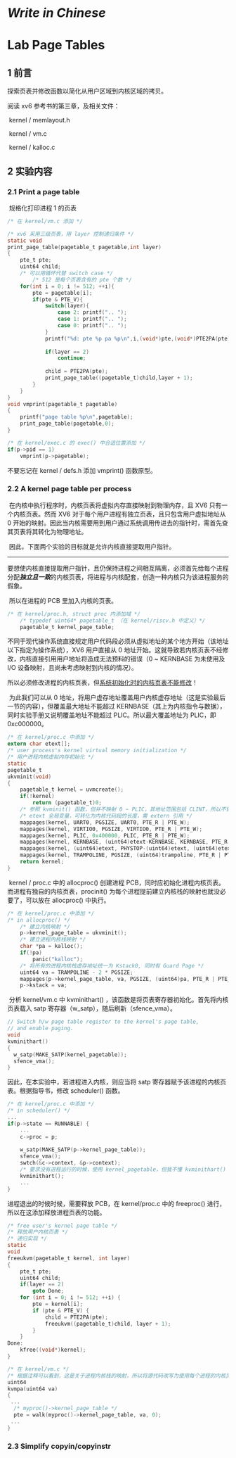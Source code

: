 # *Write in Chinese*

# Lab Page Tables



## 1	前言

探索页表并修改函数以简化从用户区域到内核区域的拷贝。

阅读 xv6 参考书的第三章，及相关文件：

​		kernel / memlayout.h

​		kernel / vm.c

​		kernel / kalloc.c

## 2	实验内容

### 2.1	Print a page table

​		规格化打印进程 1 的页表

```C
/* 在 kernel/vm.c 添加 */

/* xv6 采用三级页表，用 layer 控制递归条件 */
static void 
print_page_table(pagetable_t pagetable,int layer)
{
	pte_t pte;
	uint64 child;
	/* 可以用循环代替 switch case */
    	/* 512 是每个页表含有的 pte 个数 */
	for(int i = 0; i != 512; ++i){
		pte = pagetable[i];
		if(pte & PTE_V){
			switch(layer){
				case 2: printf(".. ");
				case 1: printf(".. ");
				case 0: printf(".. ");
			}
			printf("%d: pte %p pa %p\n",i,(void*)pte,(void*)PTE2PA(pte) );
			
			if(layer == 2)
				continue;
			
			child = PTE2PA(pte);
			print_page_table((pagetable_t)child,layer + 1);
		}
	}
}
void vmprint(pagetable_t pagetable)
{
	printf("page table %p\n",pagetable);
	print_page_table(pagetable,0);
}

/* 在 kernel/exec.c 的 exec() 中合适位置添加 */
if(p->pid == 1)
    vmprint(p->pagetable);
```

不要忘记在 kernel / defs.h 添加 vmprint() 函数原型。



### 2.2	A kernel page table per process

​		在内核中执行程序时，内核页表将虚拟内存直接映射到物理内存，且 XV6 只有一个内核页表。然而 XV6 对于每个用户进程有独立页表，且只包含用户虚拟地址从 0 开始的映射。因此当内核需要用到用户通过系统调用传进去的指针时，需首先查其页表将其转化为物理地址。

​		因此，下面两个实验的目标就是允许内核直接提取用户指针。

****

​		要想使内核直接提取用户指针，且仍保持进程之间相互隔离，必须首先给每个进程分配***独立且一致***的内核页表，将进程与内核配套，创造一种内核只为该进程服务的假象。

​		所以在进程的 PCB 里加入内核的页表。

``` C
/* 在 kernel/proc.h, struct proc 内添加域 */
	/* typedef uint64* pagetable_t （在 kernel/riscv.h 中定义）*/
	pagetable_t kernel_page_table;
```

​		不同于现代操作系统直接规定用户代码段必须从虚拟地址的某个地方开始（该地址以下指定为操作系统），XV6 用户直接从 0 地址开始。这就导致若内核页表不经修改，内核直接引用用户地址将造成无法预料的错误（0 ~ KERNBASE 为未使用及 I/O 设备映射，且尚未考虑映射到内核的情况）。

​		所以必须修改进程的内核页表，但<u>系统初始化时的内核页表不能修改</u>！

​		为此我们可以从 0 地址，将用户虚存地址覆盖用户内核虚存地址（这是实验最后一节的内容），但覆盖最大地址不能超过 KERNBASE（其上为内核指令与数据），同时实验手册又说明覆盖地址不能超过 PLIC。所以最大覆盖地址为 PLIC，即 0xc000000。

```c
/* 在 kernel/proc.c 中添加 */
extern char etext[];
/* user process's kernel virtual memory initialization */
/* 用户进程内核虚拟内存初始化 */
static 
pagetable_t
ukvminit(void) 
{
	pagetable_t kernel = uvmcreate();
	if(!kernel)
		return (pagetable_t)0;
    /* 参照 kvminit() 函数，但并不映射 0 ~ PLIC，其地址范围包括 CLINT，所以不做 CLINT 的 mappages() */
    /* etext 全局变量，可转化为内核代码段的长度，需 extern 引用 */
  	mappages(kernel, UART0, PGSIZE, UART0, PTE_R | PTE_W);
  	mappages(kernel, VIRTIO0, PGSIZE, VIRTIO0, PTE_R | PTE_W);
  	mappages(kernel, PLIC, 0x400000, PLIC, PTE_R | PTE_W);
  	mappages(kernel, KERNBASE, (uint64)etext-KERNBASE, KERNBASE, PTE_R | PTE_X);
  	mappages(kernel, (uint64)etext, PHYSTOP-(uint64)etext, (uint64)etext, PTE_R | PTE_W);
  	mappages(kernel, TRAMPOLINE, PGSIZE, (uint64)trampoline, PTE_R | PTE_X);
  	return kernel;
}
```

​		kernel / proc.c 中的 allocproc() 创建进程 PCB，同时应初始化进程内核页表。而进程有独自的内核页表，procinit() 为每个进程提前建立内核栈的映射也就没必要了，可以放在 allocproc() 中执行。

```C
/* 在 kernel/proc.c 中添加 */
/* in allocproc() */
	/* 建立内核映射 */
	p->kernel_page_table = ukvminit();
	/* 建立进程内核栈映射 */
  	char *pa = kalloc();
  	if(!pa)
  		panic("kalloc");
	/* 将所有的进程内核栈虚存地址统一为 Kstack0, 同时有 Guard Page */
  	uint64 va = TRAMPOLINE - 2 * PGSIZE;
  	mappages(p->kernel_page_table, va, PGSIZE, (uint64)pa, PTE_R | PTE_W);
	p->kstack = va;
```

​		分析 kernel/vm.c 中 kvminithart() ，该函数是将页表寄存器初始化。首先将内核页表载入 satp 寄存器（w_satp），随后刷新（sfence_vma）。

```C
// Switch h/w page table register to the kernel's page table,
// and enable paging.
void
kvminithart()
{
  w_satp(MAKE_SATP(kernel_pagetable));
  sfence_vma();
}
```

因此，在本实验中，若进程进入内核，则应当将 satp 寄存器赋予该进程的内核页表。根据指导书，修改 scheduler() 函数。

```c
/* 在 kernel/proc.c 中添加 */
/* in scheduler() */
...
if(p->state == RUNNABLE) {
    ...
    c->proc = p;
    
    w_satp(MAKE_SATP(p->kernel_page_table));
    sfence_vma();
    swtch(&c->context, &p->context);
    /* 要求没有进程运行的时候，使用 kernel_pagetable，但我不懂 kvminithart() 为什么加在这里 */
    kvminithart();
    ...
}
```

进程退出的时候时候，需要释放 PCB，在 kernel/proc.c 中的 freeproc() 进行，所以在这添加释放进程页表的功能。

```c
/* free user's kernel page table */
/* 释放用户内核页表 */
/* 递归实现 */
static
void
freeukvm(pagetable_t kernel, int layer)
{ 
  	pte_t pte;
  	uint64 child;
  	if(layer == 2)
  		goto Done;
  	for (int i = 0; i != 512; ++i) {
  		pte = kernel[i];
		if (pte & PTE_V) {
			child = PTE2PA(pte);
			freeukvm((pagetable_t)child, layer + 1);
		}
	}
Done:
	kfree((void*)kernel);
}
```

```C
/* 在 kernel/vm.c */
/* 根据注释可以看到，这是关于进程内核栈的映射，所以将源代码改写为使用每个进程的内核页表 */
uint64
kvmpa(uint64 va)
{
 ...
  /* myproc()->kernel_page_table */
  pte = walk(myproc()->kernel_page_table, va, 0);
 ...
}
```

### 2.3	Simplify copyin/copyinstr

